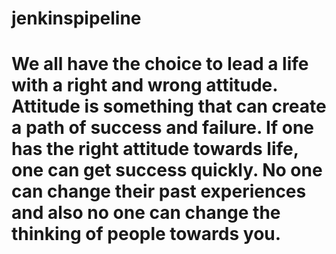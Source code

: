 # jenkinspipeline
# We all have the choice to lead a life with a right and wrong attitude. Attitude is something that can create a path of success and failure. If one has the right attitude towards life, one can get success quickly. No one can change their past experiences and also no one can change the thinking of people towards you.

